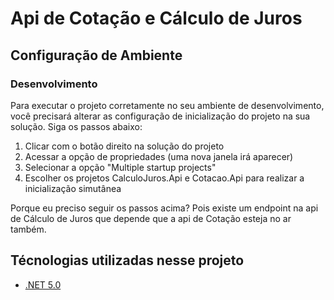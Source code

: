 # Api de Cotação e Cálculo de Juros

## Configuração de Ambiente

### Desenvolvimento

Para executar o projeto corretamente no seu ambiente de desenvolvimento, você precisará alterar as configuração de inicialização do projeto na sua solução. Siga os passos abaixo:
1. Clicar com o botão direito na solução do projeto
2. Acessar a opção de propriedades (uma nova janela irá aparecer)
3. Selecionar a opção "Multiple startup projects"
4. Escolher os projetos CalculoJuros.Api e Cotacao.Api para realizar a inicialização simutânea

Porque eu preciso seguir os passos acima? Pois existe um endpoint na api de Cálculo de Juros que depende que a api de Cotação esteja no ar também.

## Técnologias utilizadas nesse projeto

* [.NET 5.0](https://dotnet.microsoft.com/)
